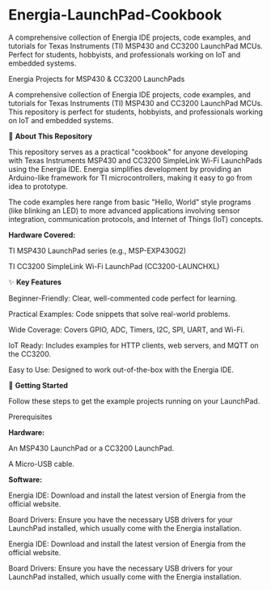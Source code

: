 # Energia-LaunchPad-Cookbook
A comprehensive collection of Energia IDE projects, code examples, and tutorials for Texas Instruments (TI) MSP430 and CC3200 LaunchPad MCUs. Perfect for students, hobbyists, and professionals working on IoT and embedded systems.

Energia Projects for MSP430 & CC3200 LaunchPads

A comprehensive collection of Energia IDE projects, code examples, and tutorials for Texas Instruments (TI) MSP430 and CC3200 LaunchPad MCUs. This repository is perfect for students, hobbyists, and professionals working on IoT and embedded systems.

🎯 **About This Repository**

This repository serves as a practical "cookbook" for anyone developing with Texas Instruments MSP430 and CC3200 SimpleLink Wi-Fi LaunchPads using the Energia IDE. Energia simplifies development by providing an Arduino-like framework for TI microcontrollers, making it easy to go from idea to prototype.

The code examples here range from basic "Hello, World" style programs (like blinking an LED) to more advanced applications involving sensor integration, communication protocols, and Internet of Things (IoT) concepts.

**Hardware Covered:**

TI MSP430 LaunchPad series (e.g., MSP-EXP430G2)

TI CC3200 SimpleLink Wi-Fi LaunchPad (CC3200-LAUNCHXL)

✨ **Key Features**

Beginner-Friendly: Clear, well-commented code perfect for learning.

Practical Examples: Code snippets that solve real-world problems.

Wide Coverage: Covers GPIO, ADC, Timers, I2C, SPI, UART, and Wi-Fi.

IoT Ready: Includes examples for HTTP clients, web servers, and MQTT on the CC3200.

Easy to Use: Designed to work out-of-the-box with the Energia IDE.

🚀 **Getting Started**

Follow these steps to get the example projects running on your LaunchPad.

Prerequisites

**Hardware:**

An MSP430 LaunchPad or a CC3200 LaunchPad.

A Micro-USB cable.

**Software:**

Energia IDE: Download and install the latest version of Energia from the official website.

Board Drivers: Ensure you have the necessary USB drivers for your LaunchPad installed, which usually come with the Energia installation.

Energia IDE: Download and install the latest version of Energia from the official website.

Board Drivers: Ensure you have the necessary USB drivers for your LaunchPad installed, which usually come with the Energia installation.
